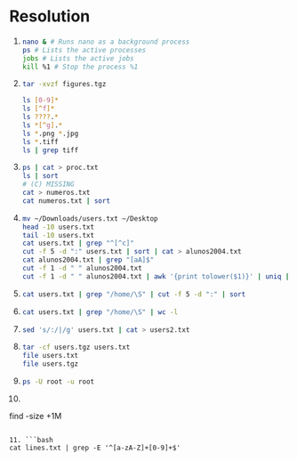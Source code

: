 # Resolution

1. ```bash
   nano & # Runs nano as a background process
   ps # Lists the active processes
   jobs # Lists the active jobs
   kill %1 # Stop the process %1
   ```

2. ```bash
   tar -xvzf figures.tgz

   ls [0-9]*
   ls [^f]*
   ls ????.*
   ls *[^g].*
   ls *.png *.jpg
   ls *.tiff
   ls | grep tiff
   ```

3. ```bash
   ps | cat > proc.txt
   ls | sort
   # (C) MISSING
   cat > numeros.txt
   cat numeros.txt | sort
   ```

4. ```bash
   mv ~/Downloads/users.txt ~/Desktop
   head -10 users.txt
   tail -10 users.txt
   cat users.txt | grep "^[^c]"
   cut -f 5 -d ":" users.txt | sort | cat > alunos2004.txt
   cat alunos2004.txt | grep "[aA]$"
   cut -f 1 -d " " alunos2004.txt
   cut -f 1 -d " " alunos2004.txt | awk '{print tolower($1)}' | uniq | wc -w
   ```

5. ```bash
   cat users.txt | grep "/home/\S" | cut -f 5 -d ":" | sort
   ```

6. ```bash
   cat users.txt | grep "/home/\S" | wc -l
   ```

7. ```bash
   sed 's/:/|/g' users.txt | cat > users2.txt
   ```

8. ```bash
   tar -cf users.tgz users.txt
   file users.txt
   file users.tgz
   ```

9. ```bash
   ps -U root -u root
   ```

10. ```bash

   find -size +1M

   ```

11. ```bash
   cat lines.txt | grep -E '^[a-zA-Z]+[0-9]+$'
   ```
